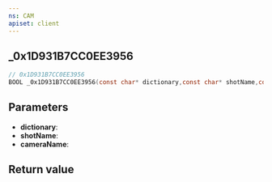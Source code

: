 ```yaml
---
ns: CAM
apiset: client
---
```

## _0x1D931B7CC0EE3956

```c
// 0x1D931B7CC0EE3956
BOOL _0x1D931B7CC0EE3956(const char* dictionary,const char* shotName,const char* cameraName);
```


## Parameters
* **dictionary**:
* **shotName**:
* **cameraName**:

## Return value


